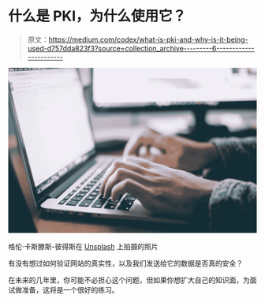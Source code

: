 # 什么是 PKI，为什么使用它？

> 原文：<https://medium.com/codex/what-is-pki-and-why-is-it-being-used-d757dda823f3?source=collection_archive---------6----------------------->

![](img/9ed55d9a8d7c037cfc4807d41852ea8f.png)

格伦·卡斯滕斯-彼得斯在 [Unsplash](https://unsplash.com/@glenncarstenspeters?utm_source=unsplash&utm_medium=referral&utm_content=creditCopyText) 上拍摄的照片

有没有想过如何验证网站的真实性，以及我们发送给它的数据是否真的安全？

在未来的几年里，你可能不必担心这个问题，但如果你想扩大自己的知识面，为面试做准备，这将是一个很好的练习。